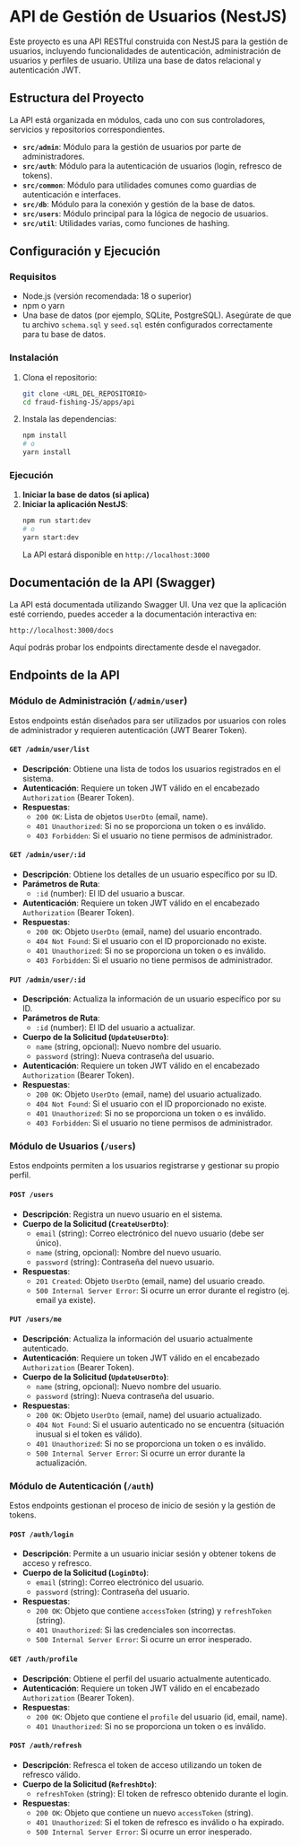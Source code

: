 # API de Gestión de Usuarios (NestJS)

Este proyecto es una API RESTful construida con NestJS para la gestión de usuarios, incluyendo funcionalidades de autenticación, administración de usuarios y perfiles de usuario. Utiliza una base de datos relacional y autenticación JWT.

## Estructura del Proyecto

La API está organizada en módulos, cada uno con sus controladores, servicios y repositorios correspondientes.

-   **`src/admin`**: Módulo para la gestión de usuarios por parte de administradores.
-   **`src/auth`**: Módulo para la autenticación de usuarios (login, refresco de tokens).
-   **`src/common`**: Módulo para utilidades comunes como guardias de autenticación e interfaces.
-   **`src/db`**: Módulo para la conexión y gestión de la base de datos.
-   **`src/users`**: Módulo principal para la lógica de negocio de usuarios.
-   **`src/util`**: Utilidades varias, como funciones de hashing.

## Configuración y Ejecución

### Requisitos

-   Node.js (versión recomendada: 18 o superior)
-   npm o yarn
-   Una base de datos (por ejemplo, SQLite, PostgreSQL). Asegúrate de que tu archivo `schema.sql` y `seed.sql` estén configurados correctamente para tu base de datos.

### Instalación

1.  Clona el repositorio:
    ```bash
    git clone <URL_DEL_REPOSITORIO>
    cd fraud-fishing-JS/apps/api
    ```
2.  Instala las dependencias:
    ```bash
    npm install
    # o
    yarn install
    ```

### Ejecución

1.  **Iniciar la base de datos (si aplica)**
3.  **Iniciar la aplicación NestJS**:
    ```bash
    npm run start:dev
    # o
    yarn start:dev
    ```
    La API estará disponible en `http://localhost:3000`

## Documentación de la API (Swagger)

La API está documentada utilizando Swagger UI. Una vez que la aplicación esté corriendo, puedes acceder a la documentación interactiva en:

`http://localhost:3000/docs`

Aquí podrás probar los endpoints directamente desde el navegador.

## Endpoints de la API

### Módulo de Administración (`/admin/user`)

Estos endpoints están diseñados para ser utilizados por usuarios con roles de administrador y requieren autenticación (JWT Bearer Token).

#### `GET /admin/user/list`

-   **Descripción**: Obtiene una lista de todos los usuarios registrados en el sistema.
-   **Autenticación**: Requiere un token JWT válido en el encabezado `Authorization` (Bearer Token).
-   **Respuestas**:
    -   `200 OK`: Lista de objetos `UserDto` (email, name).
    -   `401 Unauthorized`: Si no se proporciona un token o es inválido.
    -   `403 Forbidden`: Si el usuario no tiene permisos de administrador.

#### `GET /admin/user/:id`

-   **Descripción**: Obtiene los detalles de un usuario específico por su ID.
-   **Parámetros de Ruta**:
    -   `:id` (number): El ID del usuario a buscar.
-   **Autenticación**: Requiere un token JWT válido en el encabezado `Authorization` (Bearer Token).
-   **Respuestas**:
    -   `200 OK`: Objeto `UserDto` (email, name) del usuario encontrado.
    -   `404 Not Found`: Si el usuario con el ID proporcionado no existe.
    -   `401 Unauthorized`: Si no se proporciona un token o es inválido.
    -   `403 Forbidden`: Si el usuario no tiene permisos de administrador.

#### `PUT /admin/user/:id`

-   **Descripción**: Actualiza la información de un usuario específico por su ID.
-   **Parámetros de Ruta**:
    -   `:id` (number): El ID del usuario a actualizar.
-   **Cuerpo de la Solicitud (`UpdateUserDto`)**:
    -   `name` (string, opcional): Nuevo nombre del usuario.
    -   `password` (string): Nueva contraseña del usuario.
-   **Autenticación**: Requiere un token JWT válido en el encabezado `Authorization` (Bearer Token).
-   **Respuestas**:
    -   `200 OK`: Objeto `UserDto` (email, name) del usuario actualizado.
    -   `404 Not Found`: Si el usuario con el ID proporcionado no existe.
    -   `401 Unauthorized`: Si no se proporciona un token o es inválido.
    -   `403 Forbidden`: Si el usuario no tiene permisos de administrador.

### Módulo de Usuarios (`/users`)

Estos endpoints permiten a los usuarios registrarse y gestionar su propio perfil.

#### `POST /users`

-   **Descripción**: Registra un nuevo usuario en el sistema.
-   **Cuerpo de la Solicitud (`CreateUserDto`)**:
    -   `email` (string): Correo electrónico del nuevo usuario (debe ser único).
    -   `name` (string, opcional): Nombre del nuevo usuario.
    -   `password` (string): Contraseña del nuevo usuario.
-   **Respuestas**:
    -   `201 Created`: Objeto `UserDto` (email, name) del usuario creado.
    -   `500 Internal Server Error`: Si ocurre un error durante el registro (ej. email ya existe).

#### `PUT /users/me`

-   **Descripción**: Actualiza la información del usuario actualmente autenticado.
-   **Autenticación**: Requiere un token JWT válido en el encabezado `Authorization` (Bearer Token).
-   **Cuerpo de la Solicitud (`UpdateUserDto`)**:
    -   `name` (string, opcional): Nuevo nombre del usuario.
    -   `password` (string): Nueva contraseña del usuario.
-   **Respuestas**:
    -   `200 OK`: Objeto `UserDto` (email, name) del usuario actualizado.
    -   `404 Not Found`: Si el usuario autenticado no se encuentra (situación inusual si el token es válido).
    -   `401 Unauthorized`: Si no se proporciona un token o es inválido.
    -   `500 Internal Server Error`: Si ocurre un error durante la actualización.

### Módulo de Autenticación (`/auth`)

Estos endpoints gestionan el proceso de inicio de sesión y la gestión de tokens.

#### `POST /auth/login`

-   **Descripción**: Permite a un usuario iniciar sesión y obtener tokens de acceso y refresco.
-   **Cuerpo de la Solicitud (`LoginDto`)**:
    -   `email` (string): Correo electrónico del usuario.
    -   `password` (string): Contraseña del usuario.
-   **Respuestas**:
    -   `200 OK`: Objeto que contiene `accessToken` (string) y `refreshToken` (string).
    -   `401 Unauthorized`: Si las credenciales son incorrectas.
    -   `500 Internal Server Error`: Si ocurre un error inesperado.

#### `GET /auth/profile`

-   **Descripción**: Obtiene el perfil del usuario actualmente autenticado.
-   **Autenticación**: Requiere un token JWT válido en el encabezado `Authorization` (Bearer Token).
-   **Respuestas**:
    -   `200 OK`: Objeto que contiene el `profile` del usuario (id, email, name).
    -   `401 Unauthorized`: Si no se proporciona un token o es inválido.

#### `POST /auth/refresh`

-   **Descripción**: Refresca el token de acceso utilizando un token de refresco válido.
-   **Cuerpo de la Solicitud (`RefreshDto`)**:
    -   `refreshToken` (string): El token de refresco obtenido durante el login.
-   **Respuestas**:
    -   `200 OK`: Objeto que contiene un nuevo `accessToken` (string).
    -   `401 Unauthorized`: Si el token de refresco es inválido o ha expirado.
    -   `500 Internal Server Error`: Si ocurre un error inesperado.